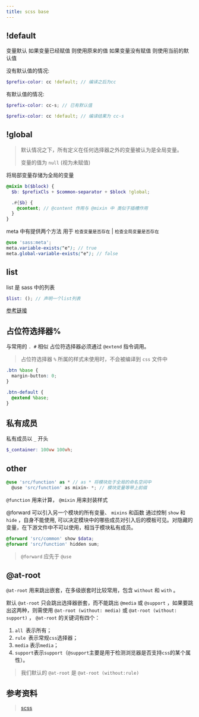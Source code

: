 ```yaml
---
title: scss base
---
```


## !default

变量默认 如果变量已经赋值 则使用原来的值 如果变量没有赋值 则使用当前的默认值

没有默认值的情况:

```scss
$prefix-color: cc !default; // 编译之后为cc
```

有默认值的情况:

```scss
$prefix-color: cc-s; // 已有默认值

$prefix-color: cc !default; // 编译结果为 cc-s
```

## !global

> 默认情况之下，所有定义在任何选择器之外的变量被认为是全局变量。
>
> 变量的值为 `null` (视为未赋值)

将局部变量存储为全局的变量

```scss
@mixin b($block) {
  $b: $prefixCls + $common-separator + $block !global;

  .#{$b} {
    @content; // @content 作用与 @mixin 中 类似于插槽作用
  }
}
```

meta 中有提供两个方法 用于 `检查变量是否存在` | `检查全局变量是否存在`

```scss
@use 'sass:meta';
meta.variable-exists("e"); // true
meta.global-variable-exists("e"); // false
```

## list

list 是 sass 中的列表

```scss
$list: (); // 声明一个list列表
```

[参考链接](https://www.sass.hk/skill/sass31.html)

## 占位符选择器%

与常用的 `. #` 相似 占位符选择器必须通过 `@extend` 指令调用。

> 占位符选择器 `%` 所属的样式未使用时，不会被编译到 `css` 文件中

```scss
.btn %base {
  margin-button: 0;
}

.btn-default {
  @extend %base;
}
```

## 私有成员

私有成员以 `_` 开头

```scss
$_container: 100vw 100vh;
```

## other

```scss
@use 'src/function' as * // as * 将模块处于全局的命名空间中
  @use 'src/function' as mixin- *; // 模块变量等带上前缀
```

`@function` 用来计算， `@mixin` 用来封装样式

@forward 可以引入另一个模块的所有变量、 `mixins` 和函数 通过控制 `show` 和 `hide` ，自身不能使用, 可以决定模块中的哪些成员对引入后的模板可见。对隐藏的变量，在下游文件中不可以使用，相当于模块私有成员。

```scss
@forward 'src/common' show $data;
@forward 'src/function' hidden sum;
```

> `@forward` 应先于 `@use`

## @at-root

`@at-root` 用来跳出嵌套，在多级嵌套时比较常用，包含 `without` 和 `with` 。

默认 `@at-root` 只会跳出选择器嵌套，而不能跳出 `@media` 或 `@support` ，如果要跳出这两种，则需使用 `@at-root (without: media)` 或 `@at-root (without: support)` ， `@at-root` 的关键词有四个：

1. `all `表示所有；
2. `rule `表示常规`css`选择器；
3. `media` 表示`media`；
4. `support`表示`support`（`@support`主要是用于检测浏览器是否支持`css`的某个属性）。

> 我们默认的 `@at-root` 是 `@at-root (without:rule)`

## 参考资料

> [scss](https://segmentfault.com/a/1190000041314876)
